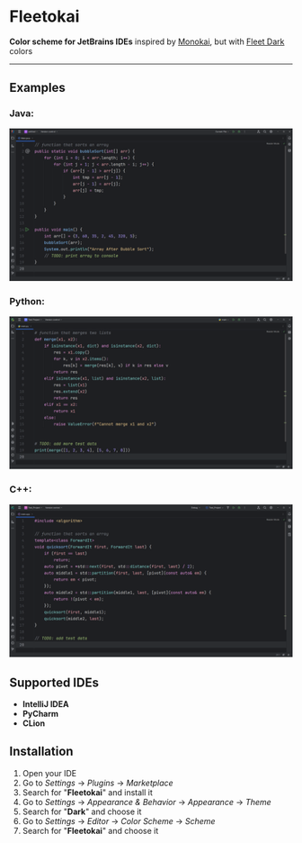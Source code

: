 # Fleetokai

**Color scheme for JetBrains IDEs** inspired by <ins>Monokai</ins>, but with <ins>Fleet Dark</ins> colors

---

## Examples

### Java:
![](images/java.png)

### Python:
![](images/python.png)

### C++:
![](images/cpp.png)

## Supported IDEs

- **IntelliJ IDEA**
- **PyCharm**
- **CLion**

## Installation

1. Open your IDE
2. Go to _Settings_ -> _Plugins_ -> _Marketplace_
3. Search for "**Fleetokai**" and install it
4. Go to _Settings_ -> _Appearance & Behavior_ -> _Appearance_ -> _Theme_
5. Search for "**Dark**" and choose it
6. Go to _Settings_ -> _Editor_ -> _Color Scheme_ -> _Scheme_
7. Search for "**Fleetokai**" and choose it

